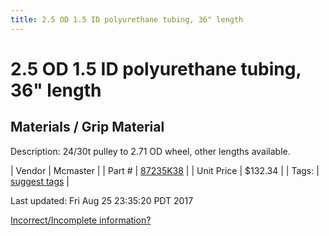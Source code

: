 ```yaml
---
title: 2.5 OD 1.5 ID polyurethane tubing, 36" length
---
```


# 2.5 OD 1.5 ID polyurethane tubing, 36" length
## Materials / Grip Material
Description: 	24/30t pulley to 2.71 OD wheel, other lengths available. 

| Vendor | Mcmaster | 
| Part # | [87235K38](https://www.mcmaster.com/#87235K38) | 
| Unit Price | $132.34 | 
| Tags: | [suggest tags](https://docs.google.com/forms/d/e/1FAIpQLSeWyY8v3RgOty-MyWmh9U0iivNYN_molChYyS-0U-o-kOAv_g/viewform) | 

Last updated: Fri Aug 25 23:35:20 PDT 2017

 [Incorrect/Incomplete information?](https://docs.google.com/forms/d/e/1FAIpQLSeWyY8v3RgOty-MyWmh9U0iivNYN_molChYyS-0U-o-kOAv_g/viewform)